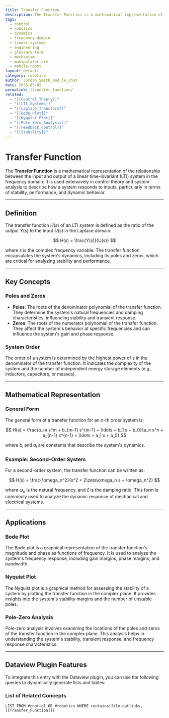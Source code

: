 ```yaml
---
title: Transfer Function
description: The Transfer Function is a mathematical representation of the relationship between the input and output of a linear time-invariant (LTI) system in the frequency domain, used extensively in control theory and system analysis.
tags:
  - control
  - robotics
  - dynamics
  - frequency-domain
  - linear-systems
  - engineering
  - glossary-term
  - mechanism
  - manipulator-arm
  - mobile-robot
layout: default
category: robotics
author: Jordan_Smith_and_le_Chat
date: 2025-05-02
permalink: /transfer_function/
related:
  - "[[Control_Theory]]"
  - "[[LTI_Systems]]"
  - "[[Laplace_Transform]]"
  - "[[Bode_Plot]]"
  - "[[Nyquist_Plot]]"
  - "[[Pole-Zero_Analysis]]"
  - "[[Feedback_Control]]"
  - "[[Stability]]"
---
```


# Transfer Function

The **Transfer Function** is a mathematical representation of the relationship between the input and output of a linear time-invariant (LTI) system in the frequency domain. It is used extensively in control theory and system analysis to describe how a system responds to inputs, particularly in terms of stability, performance, and dynamic behavior.

---

## Definition

The transfer function $H(s)$ of an LTI system is defined as the ratio of the output $Y(s)$ to the input $U(s)$ in the Laplace domain:

$$
H(s) = \frac{Y(s)}{U(s)}
$$

where $s$ is the complex frequency variable. The transfer function encapsulates the system's dynamics, including its poles and zeros, which are critical for analyzing stability and performance.

---

## Key Concepts

### Poles and Zeros

- **Poles**: The roots of the denominator polynomial of the transfer function. They determine the system's natural frequencies and damping characteristics, influencing stability and transient response.
- **Zeros**: The roots of the numerator polynomial of the transfer function. They affect the system's behavior at specific frequencies and can influence the system's gain and phase response.

### System Order

The order of a system is determined by the highest power of $s$ in the denominator of the transfer function. It indicates the complexity of the system and the number of independent energy storage elements (e.g., inductors, capacitors, or masses).

---

## Mathematical Representation

### General Form

The general form of a transfer function for an $n$-th order system is:

$$
H(s) = \frac{b_m s^m + b_{m-1} s^{m-1} + \ldots + b_1 s + b_0}{a_n s^n + a_{n-1} s^{n-1} + \ldots + a_1 s + a_0}
$$

where $b_i$ and $a_i$ are constants that describe the system's dynamics.

### Example: Second-Order System

For a second-order system, the transfer function can be written as:

$$
H(s) = \frac{\omega_n^2}{s^2 + 2\zeta\omega_n s + \omega_n^2}
$$

where $\omega_n$ is the natural frequency, and $\zeta$ is the damping ratio. This form is commonly used to analyze the dynamic response of mechanical and electrical systems.

---

## Applications

### Bode Plot

The Bode plot is a graphical representation of the transfer function's magnitude and phase as functions of frequency. It is used to analyze the system's frequency response, including gain margins, phase margins, and bandwidth.

### Nyquist Plot

The Nyquist plot is a graphical method for assessing the stability of a system by plotting the transfer function in the complex plane. It provides insights into the system's stability margins and the number of unstable poles.

### Pole-Zero Analysis

Pole-zero analysis involves examining the locations of the poles and zeros of the transfer function in the complex plane. This analysis helps in understanding the system's stability, transient response, and frequency response characteristics.

---

## Dataview Plugin Features

To integrate this entry with the Dataview plugin, you can use the following queries to dynamically generate lists and tables:

### List of Related Concepts

```dataview
LIST FROM #control OR #robotics WHERE contains(file.outlinks, [[Transfer_Function]])
